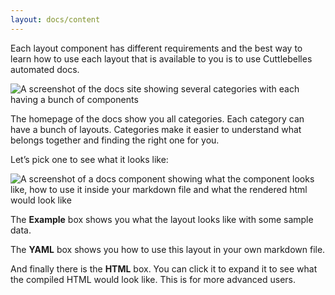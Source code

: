 ```yaml
---
layout: docs/content
---
```


Each layout component has different requirements and the best way to learn how to use each layout that is available to you is to use Cuttlebelles automated
docs.

![A screenshot of the docs site showing several categories with each having a bunch of components](/assets/img/docs.png)

The homepage of the docs show you all categories. Each category can have a bunch of layouts. Categories make it easier to understand what belongs together and
finding the right one for you.

Let’s pick one to see what it looks like:

![A screenshot of a docs component showing what the component looks like, how to use it inside your markdown file and what the rendered html would
look like](/assets/img/docs-component.png)

The **Example** box shows you what the layout looks like with some sample data.

The **YAML** box shows you how to use this layout in your own markdown file.

And finally there is the **HTML** box. You can click it to expand it to see what the compiled HTML would look like. This is for more advanced users.
